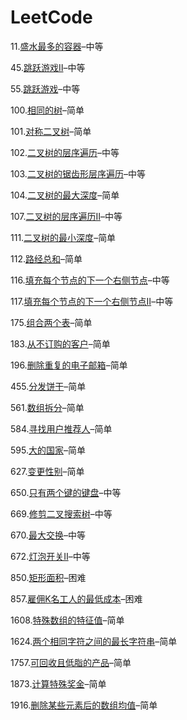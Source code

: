 # LeetCode

11.[盛水最多的容器](https://github.com/Adler2030/LeetCode/blob/main/Greedy/11盛水最多的容器.md)–中等

45.[跳跃游戏Ⅱ](https://github.com/Adler2030/LeetCode/blob/main/Greedy/45跳跃游戏Ⅱ.md)–中等

55.[跳跃游戏](https://github.com/Adler2030/LeetCode/blob/main/Greedy/55跳跃游戏.md)–中等

100.[相同的树](https://github.com/Adler2030/LeetCode/blob/main/Breadth-First-Search/100相同的树.md)–简单

101.[对称二叉树](https://github.com/Adler2030/LeetCode/blob/main/Breadth-First-Search/101对称二叉树.md)–简单

102.[二叉树的层序遍历](https://github.com/Adler2030/LeetCode/blob/main/Breadth-First-Search/102二叉树的层序遍历.md)–中等

103.[二叉树的锯齿形层序遍历](https://github.com/Adler2030/LeetCode/blob/main/Breadth-First-Search/103二叉树的锯齿形层序遍历.md)–中等

104.[二叉树的最大深度](https://github.com/Adler2030/LeetCode/blob/main/Breadth-First-Search/104二叉树的最大深度.md)–简单

107.[二叉树的层序遍历Ⅱ](https://github.com/Adler2030/LeetCode/blob/main/Breadth-First-Search/107二叉树的层序遍历Ⅱ.md)–中等

111.[二叉树的最小深度](https://github.com/Adler2030/LeetCode/blob/main/Breadth-First-Search/111二叉树的最小深度.md)–简单

112.[路经总和](https://github.com/Adler2030/LeetCode/blob/main/Breadth-First-Search/112路经总和.md)–简单

116.[填充每个节点的下一个右侧节点](https://github.com/Adler2030/LeetCode/blob/main/Breadth-First-Search/116填充每个节点的下一个右侧节点.md)–中等

117.[填充每个节点的下一个右侧节点Ⅱ](https://github.com/Adler2030/LeetCode/blob/main/Breadth-First-Search/117填充每个节点的下一个右侧节点Ⅱ.md)–中等

175.[组合两个表](https://github.com/Adler2030/LeetCode/blob/main/MySQL/175组合两个表.md)–简单

183.[从不订购的客户](https://github.com/Adler2030/LeetCode/blob/main/MySQL/183从不订购的客户.md)–简单

196.[删除重复的电子邮箱](https://github.com/Adler2030/LeetCode/blob/main/MySQL/196删除重复的电子邮箱.md)–简单

455.[分发饼干](https://github.com/Adler2030/LeetCode/blob/main/Greedy/455分发饼干.md)–简单

561.[数组拆分](https://github.com/Adler2030/LeetCode/blob/main/Greedy/561数组拆分.md)–简单

584.[寻找用户推荐人](https://github.com/Adler2030/LeetCode/blob/main/MySQL/584寻找用户推荐人.md)–简单

595.[大的国家](https://github.com/Adler2030/LeetCode/blob/main/MySQL/595大的国家.md)–简单

627.[变更性别](https://github.com/Adler2030/LeetCode/blob/main/MySQL/627变更性别.md)–简单

650.[只有两个键的键盘](https://github.com/Adler2030/LeetCode/blob/main/Recursion/650只有两个键的键盘.md)–中等

669.[修剪二叉搜索树](https://github.com/Adler2030/LeetCode/blob/main/BinaryTree/669修剪二叉搜索树.md)–中等

670.[最大交换](https://github.com/Adler2030/LeetCode/blob/main/Greedy/670最大交换.md)–中等

672.[灯泡开关Ⅱ](https://github.com/Adler2030/LeetCode/blob/main/Math/672灯泡开关Ⅱ.md)–中等

850.[矩形面积](https://github.com/Adler2030/LeetCode/blob/main/Math/850矩形面积.md)–困难

857.[雇佣K名工人的最低成本](https://github.com/Adler2030/LeetCode/blob/main/Greedy/857雇佣K名工人的最低成本.md)–困难

1608.[特殊数组的特征值](https://github.com/Adler2030/LeetCode/blob/main/Sort/1608特殊数组的特征值.md)–简单

1624.[两个相同字符之间的最长字符串](https://github.com/Adler2030/LeetCode/blob/main/Hash/1624两个相同字符之间的最长字符串.md)–简单

1757.[可回收且低脂的产品](https://github.com/Adler2030/LeetCode/blob/main/MySQL/1757可回收且低脂的产品.md)–简单

1873.[计算特殊奖金](https://github.com/Adler2030/LeetCode/blob/main/MySQL/1873计算特殊奖金.md)–简单

1916.[删除某些元素后的数组均值](https://github.com/Adler2030/LeetCode/blob/main/Sort/1916删除某些元素后的数组均值.md)–简单
